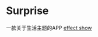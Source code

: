 # Surprise
一款关于生活主题的APP
[effect show](https://ars-1300278465.cos.ap-shenzhen-fsi.myqcloud.com/%E6%83%8A%E5%96%9Capp%E5%8A%A8%E6%95%88.mp4)